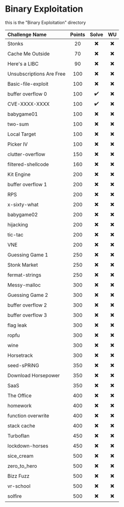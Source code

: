 # Binary Exploitation
this is the "Binary Exploitation" directory

| Challenge Name | Points | Solve | WU |
|:----------|:----------:|:----------:|:----------:|
| Stonks |     20     | ✖️ | ✖️ |
| Cache Me Outside |     70     | ✖️ | ✖️ |
| Here's a LIBC |     90     | ✖️ | ✖️ |
| Unsubscriptions Are Free |     100     | ✖️ | ✖️ |
| Basic-file-exploit |     100     | ✖️ | ✖️ |
| buffer overflow 0 |     100     | ✔️ | ✖️ |
| CVE-XXXX-XXXX |     100     | ✔️ | ✖️ |
| babygame01 |     100     | ✖️ | ✖️ |
| two-sum |     100     | ✖️ | ✖️ |
| Local Target |     100     | ✖️ | ✖️ |
| Picker IV |     100     | ✖️ | ✖️ |
| clutter-overflow |     150     | ✖️ | ✖️ |
| filtered-shellcode |     160     | ✖️ | ✖️ |
| Kit Engine |     200     | ✖️ | ✖️ |
| buffer overflow 1 |     200     | ✖️ | ✖️ |
| RPS |     200     | ✖️ | ✖️ |
| x-sixty-what |     200     | ✖️ | ✖️ |
| babygame02 |     200     | ✖️ | ✖️ |
| hijacking |     200     | ✖️ | ✖️ |
| tic-tac |     200     | ✖️ | ✖️ |
| VNE |     200     | ✖️ | ✖️ |
| Guessing Game 1 |     250     | ✖️ | ✖️ |
| Stonk Market |     250     | ✖️ | ✖️ |
| fermat-strings |     250     | ✖️ | ✖️ |
| Messy-malloc |     300     | ✖️ | ✖️ |
| Guessing Game 2 |     300     | ✖️ | ✖️ |
| buffer overflow 2 |     300     | ✖️ | ✖️ |
| buffer overflow 3 |     300     | ✖️ | ✖️ |
| flag leak |     300     | ✖️ | ✖️ |
| ropfu |     300     | ✖️ | ✖️ |
| wine |     300     | ✖️ | ✖️ |
| Horsetrack |     300     | ✖️ | ✖️ |
| seed-sPRiNG |     350     | ✖️ | ✖️ |
| Download Horsepower |     350     | ✖️ | ✖️ |
| SaaS |     350     | ✖️ | ✖️ |
| The Office |     400     | ✖️ | ✖️ |
| homework |     400     | ✖️ | ✖️ |
| function overwrite |     400     | ✖️ | ✖️ |
| stack cache |     400     | ✖️ | ✖️ |
| Turboflan |     450     | ✖️ | ✖️ |
| lockdown-horses |     450     | ✖️ | ✖️ |
| sice_cream |     500     | ✖️ | ✖️ |
| zero_to_hero |     500     | ✖️ | ✖️ |
| Bizz Fuzz |     500     | ✖️ | ✖️ |
| vr-school |     500     | ✖️ | ✖️ |
| solfire |     500     | ✖️ | ✖️ |
